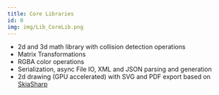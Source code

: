 ```yaml
---
title: Core Libraries
id: 0
img: img/Lib_CoreLib.png
---
```


* 2d and 3d math library with collision detection operations
* Matrix Transformations
* RGBA color operations
* Serialization, async File IO, XML and JSON parsing and generation
* 2d drawing (GPU accelerated) with SVG and PDF export based on <a href="https://github.com/mono/SkiaSharp" target="_blank">SkiaSharp</a>
